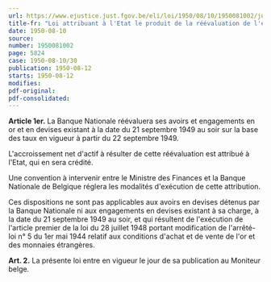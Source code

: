 ```yaml
---
url: https://www.ejustice.just.fgov.be/eli/loi/1950/08/10/1950081002/justel
title-fr: "Loi attribuant à l'Etat le produit de la réévaluation de l'encaisse en or et en devises de la Banque Nationale de Belgique."
date: 1950-08-10
source:
number: 1950081002
page: 5824
case: 1950-08-10/30
publication: 1950-08-12
starts: 1950-08-12
modifies:
pdf-original:
pdf-consolidated:
---
```


**Article 1er.** La Banque Nationale réévaluera ses avoirs et engagements en or et en devises existant à la date du 21 septembre 1949 au soir sur la base des taux en vigueur à partir du 22 septembre 1949.

L'accroissement net d'actif à résulter de cette réévaluation est attribué à l'Etat, qui en sera crédité.

Une convention à intervenir entre le Ministre des Finances et la Banque Nationale de Belgique réglera les modalités d'exécution de cette attribution.

Ces dispositions ne sont pas applicables aux avoirs en devises détenus par la Banque Nationale ni aux engagements en devises existant à sa charge, à la date du 21 septembre 1949 au soir, et qui résultent de l'exécution de l'article premier de la loi du 28 juillet 1948 portant modification de l'arrêté-loi n° 5 du 1er mai 1944 relatif aux conditions d'achat et de vente de l'or et des monnaies étrangères.

**Art. 2.** La présente loi entre en vigueur le jour de sa publication au Moniteur belge.
